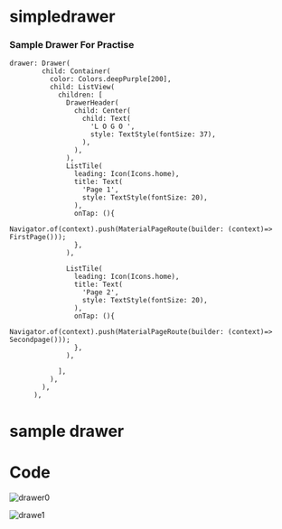 # simpledrawer

### Sample Drawer For Practise


```
drawer: Drawer(
        child: Container(
          color: Colors.deepPurple[200],
          child: ListView(
            children: [
              DrawerHeader(
                child: Center(
                  child: Text(
                    'L O G O ',
                    style: TextStyle(fontSize: 37),
                  ),
                ),
              ),
              ListTile(
                leading: Icon(Icons.home),
                title: Text(
                  'Page 1',
                  style: TextStyle(fontSize: 20),
                ),
                onTap: (){
                  Navigator.of(context).push(MaterialPageRoute(builder: (context)=> FirstPage()));
                },
              ),

              ListTile(
                leading: Icon(Icons.home),
                title: Text(
                  'Page 2',
                  style: TextStyle(fontSize: 20),
                ),
                onTap: (){
                  Navigator.of(context).push(MaterialPageRoute(builder: (context)=> Secondpage()));
                },
              ),

            ],
          ),
        ),
      ),
```

#
# sample drawer
# Code

![drawer0](https://user-images.githubusercontent.com/86792533/183133636-909f5258-e203-496d-b229-ac63bb83819f.png)

![drawe1](https://user-images.githubusercontent.com/86792533/183133680-22614710-725a-43d0-8ae6-f63c08d460bb.png)



